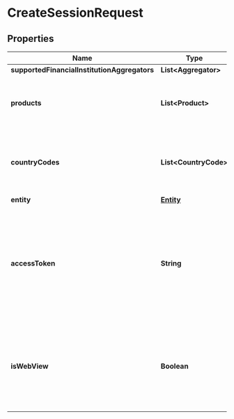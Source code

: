 

# CreateSessionRequest


## Properties

| Name | Type | Description | Notes |
|------------ | ------------- | ------------- | -------------|
|**supportedFinancialInstitutionAggregators** | **List&lt;Aggregator&gt;** |  |  |
|**products** | **List&lt;Product&gt;** | List of products that you would like the institutions to support |  |
|**countryCodes** | **List&lt;CountryCode&gt;** | List of country codes that you would like the institutions to support |  [optional] |
|**entity** | [**Entity**](Entity.md) |  |  |
|**accessToken** | **String** | The fuse access token for an existing financial connection. This will perform the process to reconnect an existing disconnected account. |  [optional] |
|**isWebView** | **Boolean** | Set to false for web SDKs (e.g., React), and true for mobile SDKs (e.g., React Native, Flutter, iOS, Android). |  [optional] |



